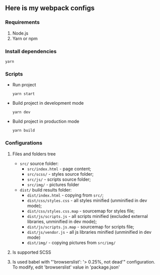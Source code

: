 ## Here is my webpack configs

### Requirements

1. Node.js
2. Yarn or npm

### Install dependencies

```
yarn
```

### Scripts

- Run project

  ```
  yarn start
  ```

- Build project in development mode

  ```
  yarn dev
  ```

- Build project in production mode
  ```
  yarn build
  ```

### Configurations

1. Files and folders tree

   - `src/` source folder:
     - `src/index.html` - page content;
     - `src/scss/` - styles source folder;
     - `src/js/` - scripts source folder;
     - `src/img/` - pictures folder
   - `dist/` build results folder:
     - `dist/index.html` - copying from `src/`;
     - `dist/css/styles.css` - all styles minified (unminified in dev mode);
     - `dist/css/styles.css.map` - sourcemap for styles file;
     - `dist/js/scripts.js` - all scripts minified (excluded external libraries, unminified in dev mode);
     - `dist/js/scripts.js.map` - sourcemap for scripts file;
     - `dist/js/vendor.js` - all js libraries minified (unminified in dev mode)
     - `dist/img/` - copying pictures from `src/img/`

2. Is supported SCSS
3. Is used babel with "'browserslist': '> 0.25%, not dead'" configuration. To modify, edit 'browserslist' value in 'package.json'
